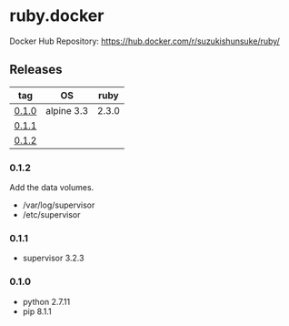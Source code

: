 # ruby.docker

Docker Hub Repository: https://hub.docker.com/r/suzukishunsuke/ruby/

## Releases

tag | OS | ruby
--- | --- | ---
[0.1.0](https://github.com/suzuki-shunsuke/ruby.docker/blob/0.1.0/Dockerfile) | alpine 3.3 | 2.3.0
[0.1.1](https://github.com/suzuki-shunsuke/ruby.docker/blob/0.1.1/Dockerfile) |  | 
[0.1.2](https://github.com/suzuki-shunsuke/ruby.docker/blob/0.1.2/Dockerfile) |  | 
### 0.1.2

Add the data volumes.

* /var/log/supervisor
* /etc/supervisor

### 0.1.1

* supervisor 3.2.3

### 0.1.0

* python 2.7.11
* pip 8.1.1
